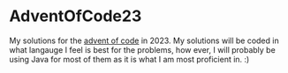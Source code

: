 # AdventOfCode23
My solutions for the [advent of code](https://adventofcode.com/) in 2023. My solutions will be coded in what langauge I feel is best for the problems, how ever, I will probably be using Java for most of them as it is what I am most proficient in. :)
